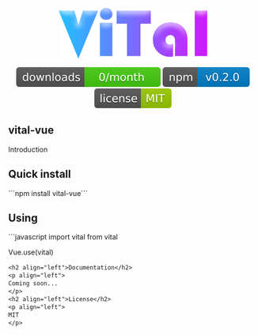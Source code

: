 <p align="center"><a href="#" target="_blank"><img width="300" src="./src/assets/logo.png" alt="Vital logo"></a></p>
<p align="center">
  <a href="#"><img src="/src/assets/svg/downloads.svg" alt="Downloads"></a>
  <a href="#"><img src="/src/assets/svg/version.svg" alt="Version"></a>
  <a href="#"><img src="/src/assets/svg/license.svg" alt="License"></a>
  <br>
</p>
<h2 align="left">vital-vue</h2>
<p align="left">
Introduction
</p>
<h2 align="left">Quick install</h2>
```npm install vital-vue```
<h2 align="left">Using</h2>
```javascript
import vital from vital

Vue.use(vital)
```
<h2 align="left">Documentation</h2>
<p align="left">
Coming soon...
</p>
<h2 align="left">License</h2>
<p align="left">
MIT
</p>
